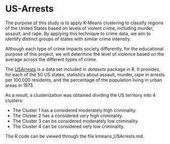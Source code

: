 # US-Arrests

The purpose of this study is to apply K-Means clustering to classify regions of the United States based on levels of violent crime, including murder, assault, and rape. By applying this technique to crime data, we aim to identify distinct groups of states with similar crime intensity.

Although each type of crime impacts society differently, for the educational purpose of this project, we will determine the level of violence based on the average across the different types of crime.

The [USArrests](https://www.rdocumentation.org/packages/datasets/versions/3.6.2/topics/USArrests) is a data set included in *datasets* package in R. It provides, for each of the 50 US states, statistics about assault, murder, rape in arrests per 100,000 residents, and the percentage of the population living in urban areas in 1973.

As a result, a clusterization was obtained dividing the US territory into 4 clusters:

- The Cluster 1 has a considered moderately high criminality.  
- The Cluster 2 has a considered very high criminality.  
- The Cluster 3 can be considered moderately low criminality.
- The Cluster 4 can be considered very low criminality.

The R code can be viewed through the file kmeans_USArrests.md.
